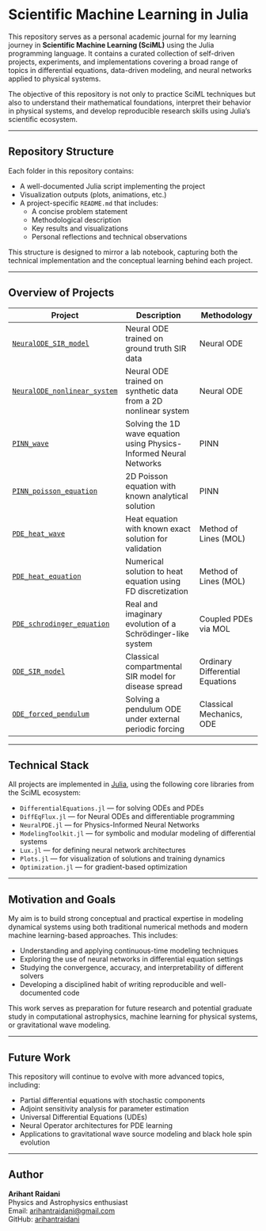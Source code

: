 # Scientific Machine Learning in Julia

This repository serves as a personal academic journal for my learning journey in **Scientific Machine Learning (SciML)** using the Julia programming language. It contains a curated collection of self-driven projects, experiments, and implementations covering a broad range of topics in differential equations, data-driven modeling, and neural networks applied to physical systems.

The objective of this repository is not only to practice SciML techniques but also to understand their mathematical foundations, interpret their behavior in physical systems, and develop reproducible research skills using Julia’s scientific ecosystem.

---

## Repository Structure

Each folder in this repository contains:

- A well-documented Julia script implementing the project
- Visualization outputs (plots, animations, etc.)
- A project-specific `README.md` that includes:
  - A concise problem statement
  - Methodological description
  - Key results and visualizations
  - Personal reflections and technical observations

This structure is designed to mirror a lab notebook, capturing both the technical implementation and the conceptual learning behind each project.

---

## Overview of Projects

| Project | Description | Methodology |
|--------|-------------|-------------|
| [`NeuralODE_SIR_model`](./sir_neuralode) | Neural ODE trained on ground truth SIR data | Neural ODE |
| [`NeuralODE_nonlinear_system`](./neuralODE_intro) | Neural ODE trained on synthetic data from a 2D nonlinear system | Neural ODE |
| [`PINN_wave`](./pinn_wave) | Solving the 1D wave equation using Physics-Informed Neural Networks | PINN |
| [`PINN_poisson_equation`](./pinn_poisson) | 2D Poisson equation with known analytical solution | PINN |
| [`PDE_heat_wave`](./PDE_heatwave) | Heat equation with known exact solution for validation | Method of Lines (MOL) |
| [`PDE_heat_equation`](./PDE_heat_equation) | Numerical solution to heat equation using FD discretization | Method of Lines (MOL) |
| [`PDE_schrodinger_equation`](./PDE_schrodinger_equation) | Real and imaginary evolution of a Schrödinger-like system | Coupled PDEs via MOL |
| [`ODE_SIR_model`](./ODE_SIR_model) | Classical compartmental SIR model for disease spread | Ordinary Differential Equations |
| [`ODE_forced_pendulum`](./ODE_pendulum_simulation) | Solving a pendulum ODE under external periodic forcing | Classical Mechanics, ODE |

---

## Technical Stack

All projects are implemented in [Julia](https://julialang.org/), using the following core libraries from the SciML ecosystem:

- `DifferentialEquations.jl` — for solving ODEs and PDEs
- `DiffEqFlux.jl` — for Neural ODEs and differentiable programming
- `NeuralPDE.jl` — for Physics-Informed Neural Networks
- `ModelingToolkit.jl` — for symbolic and modular modeling of differential systems
- `Lux.jl` — for defining neural network architectures
- `Plots.jl` — for visualization of solutions and training dynamics
- `Optimization.jl` — for gradient-based optimization

---

## Motivation and Goals

My aim is to build strong conceptual and practical expertise in modeling dynamical systems using both traditional numerical methods and modern machine learning-based approaches. This includes:

- Understanding and applying continuous-time modeling techniques
- Exploring the use of neural networks in differential equation settings
- Studying the convergence, accuracy, and interpretability of different solvers
- Developing a disciplined habit of writing reproducible and well-documented code

This work serves as preparation for future research and potential graduate study in computational astrophysics, machine learning for physical systems, or gravitational wave modeling.

---

## Future Work

This repository will continue to evolve with more advanced topics, including:

- Partial differential equations with stochastic components
- Adjoint sensitivity analysis for parameter estimation
- Universal Differential Equations (UDEs)
- Neural Operator architectures for PDE learning
- Applications to gravitational wave source modeling and black hole spin evolution

---

## Author

**Arihant Raidani**  
Physics and Astrophysics enthusiast  
Email: arihantraidani@gmail.com  
GitHub: [arihantraidani](https://github.com/arihantraidani)



